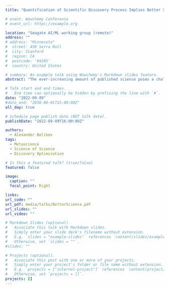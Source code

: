 ```yaml
---
title: "Quantification of Scientific Discovery Process Implies Better Science"

# event: Wowchemy Conference
# event_url: https://example.org

location: "Seagate AI/ML working group (remote)"
address: ""
# address: "Minnesota"
#  street: 450 Serra Mall
#  city: Stanford
#  region: CA
#  postcode: '94305'
#  country: United States

# summary: An example talk using Wowchemy's Markdown slides feature.
abstract: "The ever-increasing amount of published science poses a challenge in interpretation and validation of these publications and the formation of scientific facts. Despite the apparent lack of alignment between published claims and established facts, accounting for network structure enables predictive models that can assess the validity of published claims and render scientific facts, using the example of gene-gene interaction data.  Our simulations, based on pre-trained models, imply that the overall knowledge of facts can be improved by shifting the attention of the scientific community or modifying the funding policies. In conclusion, we review alternative approaches to optimization of the scientific discovery process and discuss alternative domains of application of our methodology."

# Talk start and end times.
#   End time can optionally be hidden by prefixing the line with `#`.
date: "2022-09-09"
#date_end: "2030-06-01T15:00:00Z"
all_day: true

# Schedule page publish date (NOT talk date).
publishDate: "2022-09-09T16:00:00Z"

authors:
  - Alexander Belikov
tags:
  - Metascience
  - Science of Science
  - Discovery Optimization

# Is this a featured talk? (true/false)
featured: false

image:
  caption: ""
  focal_point: Right

links:
url_code: ""
url_pdf: media/talks/BetterScience.pdf
url_slides: ""
url_video: ""

# Markdown Slides (optional).
#   Associate this talk with Markdown slides.
#   Simply enter your slide deck's filename without extension.
#   E.g. `slides = "example-slides"` references `content/slides/example-slides.md`.
#   Otherwise, set `slides = ""`.
#slides: ""

# Projects (optional).
#   Associate this post with one or more of your projects.
#   Simply enter your project's folder or file name without extension.
#   E.g. `projects = ["internal-project"]` references `content/project/deep-learning/index.md`.
#   Otherwise, set `projects = []`.
projects: []
---
```



